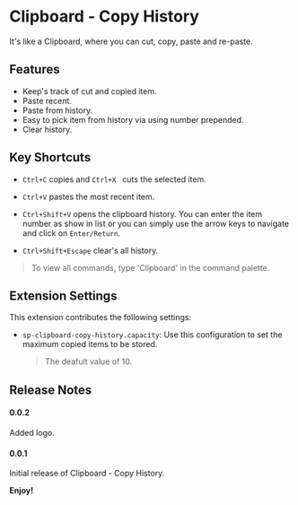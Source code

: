 # Clipboard - Copy History

It's like a Clipboard, where you can cut, copy, paste and re-paste.

## Features

- Keep's track of cut and copied item.
- Paste recent.
- Paste from history.
- Easy to pick item from history via using number prepended.
- Clear history.

## Key Shortcuts

- `Ctrl+C` copies and `Ctrl+X ` cuts the selected item.

- `Ctrl+V` pastes the most recent item.

- `Ctrl+Shift+V` opens the clipboard history. You can enter the item number as show in list or you can simply use the arrow keys to navigate and click on `Enter/Return`.

- `Ctrl+Shift+Escape` clear's all history.

> To view all commands, type 'Clipboard' in the command palette.

## Extension Settings

This extension contributes the following settings:

- `sp-clipboard-copy-history.capacity`: Use this configuration to set the maximum copied items to be stored.

  > The deafult value of 10.

## Release Notes

#### 0.0.2

Added logo.

#### 0.0.1

Initial release of Clipboard - Copy History.

**Enjoy!**
